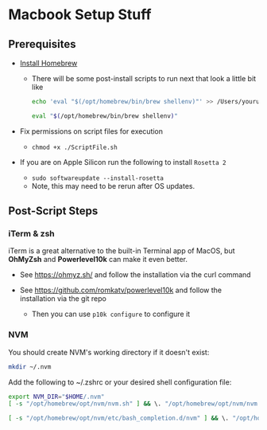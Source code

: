 # Macbook Setup Stuff

## Prerequisites
- [Install Homebrew](https://github.com/Homebrew/install)
    - There will be some post-install scripts to run next that look a little bit like
        ```sh
        echo 'eval "$(/opt/homebrew/bin/brew shellenv)"' >> /Users/yourusername/.zprofile
        
        eval "$(/opt/homebrew/bin/brew shellenv)"
        ```

- Fix permissions on script files for execution
    - `chmod +x ./ScriptFile.sh`

- If you are on Apple Silicon run the following to install `Rosetta 2`
    - `sudo softwareupdate --install-rosetta`
    - Note, this may need to be rerun after OS updates.

## Post-Script Steps

### iTerm & zsh

iTerm is a great alternative to the built-in Terminal app of MacOS, but __OhMyZsh__ and __Powerlevel10k__ can make it even better.

- See https://ohmyz.sh/ and follow the installation via the curl command

- See https://github.com/romkatv/powerlevel10k and follow the installation via the git repo
    - Then you can use `p10k configure` to configure it

### NVM

You should create NVM's working directory if it doesn't exist:
```sh
mkdir ~/.nvm
```

Add the following to ~/.zshrc or your desired shell
configuration file:
```sh
export NVM_DIR="$HOME/.nvm"
[ -s "/opt/homebrew/opt/nvm/nvm.sh" ] && \. "/opt/homebrew/opt/nvm/nvm.sh"  # This loads nvm

[ -s "/opt/homebrew/opt/nvm/etc/bash_completion.d/nvm" ] && \. "/opt/homebrew/opt/nvm/etc/bash_completion.d/nvm"  # This loads nvm bash_completion
```
